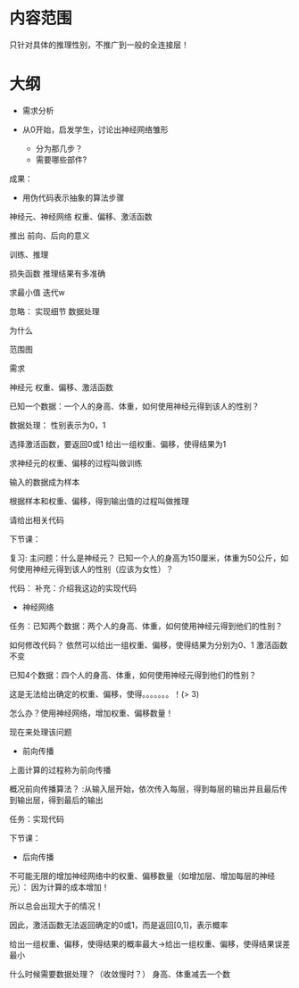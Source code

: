 # 内容范围

只针对具体的推理性别，不推广到一般的全连接层！



# 大纲

- 需求分析

- 从0开始，启发学生，讨论出神经网络雏形
  - 分为那几步？
  - 需要哪些部件?



成果：
- 用伪代码表示抽象的算法步骤




神经元、神经网络
权重、偏移、激活函数

推出 前向、后向的意义


训练、推理

损失函数
    推理结果有多准确

求最小值
    迭代w





忽略：
实现细节
数据处理



为什么

范围图



需求


神经元
权重、偏移、激活函数


已知一个数据：一个人的身高、体重，如何使用神经元得到该人的性别？

数据处理：
性别表示为0，1
    
选择激活函数，要返回0或1
给出一组权重、偏移，使得结果为1


求神经元的权重、偏移的过程叫做训练

输入的数据成为样本

根据样本和权重、偏移，得到输出值的过程叫做推理


请给出相关代码






下节课：

复习:
主问题：什么是神经元？
已知一个人的身高为150厘米，体重为50公斤，如何使用神经元得到该人的性别（应该为女性）？

代码：
补充：介绍我这边的实现代码









- 神经网络

任务：已知两个数据：两个人的身高、体重，如何使用神经元得到他们的性别？

如何修改代码？
依然可以给出一组权重、偏移，使得结果为分别为0、1
激活函数不变




已知4个数据：四个人的身高、体重，如何使用神经元得到他们的性别？

这是无法给出确定的权重、偏移，使得。。。。。。。！(> 3)

怎么办？使用神经网络，增加权重、偏移数量！

现在来处理该问题




- 前向传播

上面计算的过程称为前向传播

概况前向传播算法？
:从输入层开始，依次传入每层，得到每层的输出并且最后传到输出层，得到最后的输出

任务：实现代码




下节课：


- 后向传播

不可能无限的增加神经网络中的权重、偏移数量（如增加层、增加每层的神经元）：
因为计算的成本增加！



所以总会出现大于的情况！

因此，激活函数无法返回确定的0或1，而是返回[0,1]，表示概率

给出一组权重、偏移，使得结果的概率最大->给出一组权重、偏移，使得结果误差最小

<!-- 如何表示误差最小？ -->



什么时候需要数据处理？（收敛慢时？）
身高、体重减去一个数
